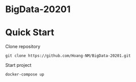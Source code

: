 # BigData-20201

# Quick Start

Clone repository
```
git clone https://github.com/Hoang-NM/BigData-20201.git
```

Start project
```
docker-compose up
```
